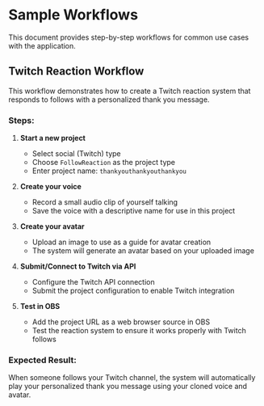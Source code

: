 # Sample Workflows

This document provides step-by-step workflows for common use cases with the application.

## Twitch Reaction Workflow

This workflow demonstrates how to create a Twitch reaction system that responds to follows with a personalized thank you message.

### Steps:

1. **Start a new project**
   - Select social (Twitch) type
   - Choose `FollowReaction` as the project type
   - Enter project name: `thankyouthankyouthankyou`

2. **Create your voice**
   - Record a small audio clip of yourself talking
   - Save the voice with a descriptive name for use in this project

3. **Create your avatar**
   - Upload an image to use as a guide for avatar creation
   - The system will generate an avatar based on your uploaded image

4. **Submit/Connect to Twitch via API**
   - Configure the Twitch API connection
   - Submit the project configuration to enable Twitch integration

5. **Test in OBS**
   - Add the project URL as a web browser source in OBS
   - Test the reaction system to ensure it works properly with Twitch follows

### Expected Result:
When someone follows your Twitch channel, the system will automatically play your personalized thank you message using your cloned voice and avatar.
